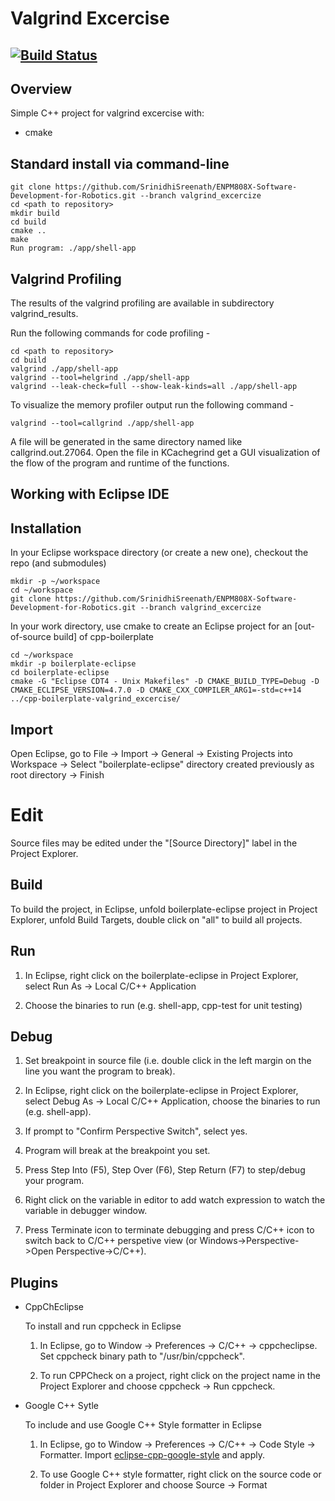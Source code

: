 # Valgrind Excercise
[![Build Status](https://travis-ci.com/SrinidhiSreenath/cpp-boilerplate-valgrind_exercise.svg?branch=master)](https://travis-ci.com/SrinidhiSreenath/cpp-boilerplate-valgrind_exercise)
---

## Overview

Simple C++ project for valgrind excercise with:

- cmake

## Standard install via command-line
```
git clone https://github.com/SrinidhiSreenath/ENPM808X-Software-Development-for-Robotics.git --branch valgrind_excercize
cd <path to repository>
mkdir build
cd build
cmake ..
make
Run program: ./app/shell-app
```

## Valgrind Profiling

The results of the valgrind profiling are available in subdirectory valgrind_results.

Run the following commands for code profiling - 
```
cd <path to repository>
cd build
valgrind ./app/shell-app
valgrind --tool=helgrind ./app/shell-app
valgrind --leak-check=full --show-leak-kinds=all ./app/shell-app
```

To visualize the memory profiler output run the following command - 
```
valgrind --tool=callgrind ./app/shell-app
```
A file will be generated in the same directory named like callgrind.out.27064. Open the file in KCachegrind get a GUI visualization of the flow of the program and runtime of the functions.

## Working with Eclipse IDE ##

## Installation

In your Eclipse workspace directory (or create a new one), checkout the repo (and submodules)
```
mkdir -p ~/workspace
cd ~/workspace
git clone https://github.com/SrinidhiSreenath/ENPM808X-Software-Development-for-Robotics.git --branch valgrind_excercize
```

In your work directory, use cmake to create an Eclipse project for an [out-of-source build] of cpp-boilerplate

```
cd ~/workspace
mkdir -p boilerplate-eclipse
cd boilerplate-eclipse
cmake -G "Eclipse CDT4 - Unix Makefiles" -D CMAKE_BUILD_TYPE=Debug -D CMAKE_ECLIPSE_VERSION=4.7.0 -D CMAKE_CXX_COMPILER_ARG1=-std=c++14 ../cpp-boilerplate-valgrind_excercise/
```

## Import

Open Eclipse, go to File -> Import -> General -> Existing Projects into Workspace -> 
Select "boilerplate-eclipse" directory created previously as root directory -> Finish

# Edit

Source files may be edited under the "[Source Directory]" label in the Project Explorer.


## Build

To build the project, in Eclipse, unfold boilerplate-eclipse project in Project Explorer,
unfold Build Targets, double click on "all" to build all projects.

## Run

1. In Eclipse, right click on the boilerplate-eclipse in Project Explorer,
select Run As -> Local C/C++ Application

2. Choose the binaries to run (e.g. shell-app, cpp-test for unit testing)


## Debug


1. Set breakpoint in source file (i.e. double click in the left margin on the line you want 
the program to break).

2. In Eclipse, right click on the boilerplate-eclipse in Project Explorer, select Debug As -> 
Local C/C++ Application, choose the binaries to run (e.g. shell-app).

3. If prompt to "Confirm Perspective Switch", select yes.

4. Program will break at the breakpoint you set.

5. Press Step Into (F5), Step Over (F6), Step Return (F7) to step/debug your program.

6. Right click on the variable in editor to add watch expression to watch the variable in 
debugger window.

7. Press Terminate icon to terminate debugging and press C/C++ icon to switch back to C/C++ 
perspetive view (or Windows->Perspective->Open Perspective->C/C++).


## Plugins

- CppChEclipse

    To install and run cppcheck in Eclipse

    1. In Eclipse, go to Window -> Preferences -> C/C++ -> cppcheclipse.
    Set cppcheck binary path to "/usr/bin/cppcheck".

    2. To run CPPCheck on a project, right click on the project name in the Project Explorer 
    and choose cppcheck -> Run cppcheck.


- Google C++ Sytle

    To include and use Google C++ Style formatter in Eclipse

    1. In Eclipse, go to Window -> Preferences -> C/C++ -> Code Style -> Formatter. 
    Import [eclipse-cpp-google-style][reference-id-for-eclipse-cpp-google-style] and apply.

    2. To use Google C++ style formatter, right click on the source code or folder in 
    Project Explorer and choose Source -> Format

[reference-id-for-eclipse-cpp-google-style]: https://raw.githubusercontent.com/google/styleguide/gh-pages/eclipse-cpp-google-style.xml
